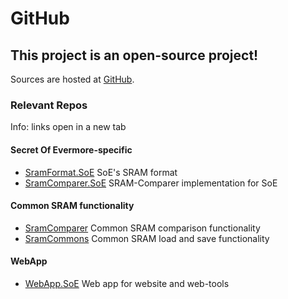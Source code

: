 ﻿# GitHub

## This project is an open-source project!

Sources are hosted at <a href="https://github.com/CleanCodeX" target="_">GitHub</a>.

### Relevant Repos

Info: links open in a new tab

#### Secret Of Evermore-specific
* <a href="https://github.com/CleanCodeX/SramFormat.SoE" target=_>SramFormat.SoE</a> SoE's SRAM format
* <a href="https://github.com/CleanCodeX/SramComparer.SoE" target=_>SramComparer.SoE</a> SRAM-Comparer implementation for SoE

#### Common SRAM functionality
* <a href="https://github.com/CleanCodeX/SramComparer" target=_>SramComparer</a> Common SRAM comparison functionality
* <a href="https://github.com/CleanCodeX/SramCommons" target=_>SramCommons</a> Common SRAM load and save functionality

#### WebApp
*  <a href="https://github.com/CleanCodeX/WebApp.SoE" target=_>WebApp.SoE</a> Web app for website and web-tools
